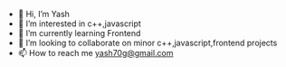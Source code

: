- 👋 Hi, I’m Yash
- 👀 I’m interested in c++,javascript
- 🌱 I’m currently learning Frontend
- 💞️ I’m looking to collaborate on minor c++,javascript,frontend projects
- 📫 How to reach me yash70g@gmail.com

<!---
yash70g/yash70g is a ✨ special ✨ repository because its `README.md` (this file) appears on your GitHub profile.
You can click the Preview link to take a look at your changes.
--->
